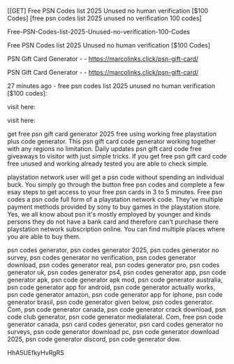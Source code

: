 [[GET] Free PSN Codes list 2025 Unused no human verification [$100 Codes] [free psn codes list 2025 unused no verification 100 codes]

Free-PSN-Codes-list-2025-Unused-no-verification-100-Codes

Free PSN Codes list 2025 Unused no human verification [$100 Codes]

PSN Gift Card Generator - - https://marcolinks.click/psn-gift-card/

PSN Gift Card Generator - - https://marcolinks.click/psn-gift-card/

27 minutes ago - free psn codes list 2025 unused no human verification [$100 codes]:

visit here:

visit here:

get free psn gift card generator 2025 free using working free playstation plus code generator. This psn gift card code generator working together with any regions no limitation. Daily updates psn gift card code free giveaways to visitor with just simple tricks. If you get free psn gift card code free unused and working already tested you are able to check simple.

playstation network user will get a psn code without spending an individual buck. You simply go through the button free psn codes and complete a few esay steps to get access to your free psn cards in 3 to 5 minutes. Free psn codes a psn code full form of a playstation network code. They've multiple payment methods provided by sony to buy games in the playstation store. Yes, we all know about psn it's mostly employed by younger and kinds persons they do not have a bank card and therefore can't purchase there playstation network subscription online. You can find multiple places where you are able to buy them.

psn codes generator, psn codes generator 2025, psn codes generator no survey, psn codes generator no verification, psn codes generator download, psn codes generator real, psn codes generator pro, psn codes generator uk, psn codes generator ps4, psn codes generator app, psn code generator apk, psn code generator apk mod, psn code generator australia, psn code generator app for android, psn code generator actually works, psn code generator amazon, psn code generator app for iphone, psn code generator brasil, psn code generator given below, psn codes generator. Com, psn code generator canada, psn code generator crack download, psn code club generator, psn code generator medialateral. Com, free psn code generator canada, psn card codes generator, psn card codes generator no surveys, psn code generator download pc, psn code generator download 2025, psn code generator discord, psn code generator dow.

HhA5UEfkyHvRgRS

